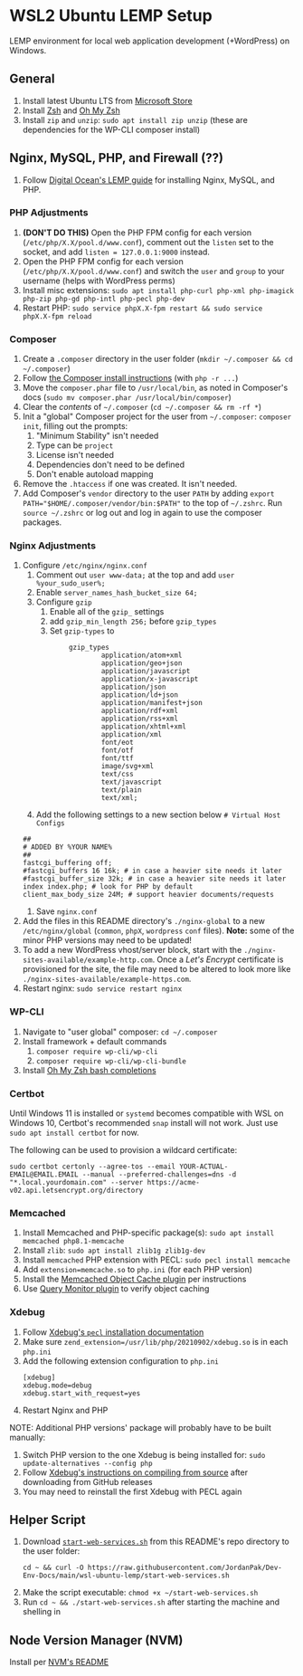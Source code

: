 # WSL2 Ubuntu LEMP Setup

LEMP environment for local web application development (+WordPress)      on Windows. 

## General

1. Install latest Ubuntu LTS from [Microsoft Store](https://apps.microsoft.com/store/apps)
1. Install [Zsh](https://github.com/ohmyzsh/ohmyzsh/wiki/Installing-ZSH) and [Oh My Zsh](https://github.com/ohmyzsh/ohmyzsh/wiki#welcome-to-oh-my-zsh)
1. Install `zip` and `unzip`: `sudo apt install zip unzip` (these are dependencies for the WP-CLI composer install)

## Nginx, MySQL, PHP, and Firewall (??)

1. Follow [Digital Ocean's LEMP guide](https://www.digitalocean.com/community/tutorials/how-to-install-linux-nginx-mysql-php-lemp-stack-on-ubuntu-22-04) for installing Nginx, MySQL, and PHP.

### PHP Adjustments

1. **(DON'T DO THIS)** Open the PHP FPM config for each version (`/etc/php/X.X/pool.d/www.conf`), comment out the `listen` set to the socket, and add `listen = 127.0.0.1:9000` instead.
1. Open the PHP FPM config for each version (`/etc/php/X.X/pool.d/www.conf`) and switch the `user` and `group` to your username (helps with WordPress perms)
1. Install misc extensions: `sudo apt install php-curl php-xml php-imagick php-zip php-gd php-intl php-pecl php-dev`
1. Restart PHP: `sudo service phpX.X-fpm restart && sudo service phpX.X-fpm reload`

### Composer

1. Create a `.composer` directory in the user folder (`mkdir ~/.composer && cd ~/.composer`)
1. Follow [the Composer install instructions](https://getcomposer.org/download/) (with `php -r ...`)
1. Move the `composer.phar` file to `/usr/local/bin`, as noted in Composer's docs (`sudo mv composer.phar /usr/local/bin/composer`)
1. Clear the *contents* of `~/.composer` (`cd ~/.composer && rm -rf *`)
1. Init a "global" Composer project for the user from `~/.composer`: `composer init`, filling out the prompts:
   1. "Minimum Stability" isn't needed
   1. Type can be `project`
   1. License isn't needed
   1. Dependencies don't need to be defined
   1. Don't enable autoload mapping
1. Remove the `.htaccess` if one was created. It isn't needed.
1. Add Composer's `vendor` directory to the user `PATH` by adding `export PATH="$HOME/.composer/vendor/bin:$PATH"` to the top of `~/.zshrc`. Run `source ~/.zshrc` or log out and log in again to use the composer packages.

### Nginx Adjustments

1. Configure `/etc/nginx/nginx.conf`
   1. Comment out `user www-data;` at the top and add `user %your_sudo_user%;`
   1. Enable `server_names_hash_bucket_size 64;`
   1. Configure `gzip`
      1. Enable all of the `gzip_` settings
      1. add `gzip_min_length 256;` before `gzip_types`
      1. Set `gzip-types` to
      ```
              gzip_types
                      application/atom+xml
                      application/geo+json
                      application/javascript
                      application/x-javascript
                      application/json
                      application/ld+json
                      application/manifest+json
                      application/rdf+xml
                      application/rss+xml
                      application/xhtml+xml
                      application/xml
                      font/eot
                      font/otf
                      font/ttf
                      image/svg+xml
                      text/css
                      text/javascript
                      text/plain
                      text/xml;
      ```
   1. Add the following settings to a new section below `# Virtual Host Configs`
   ```
   ##
   # ADDED BY %YOUR NAME%
   ##
   fastcgi_buffering off;
   #fastcgi_buffers 16 16k; # in case a heavier site needs it later
   #fastcgi_buffer_size 32k; # in case a heavier site needs it later
   index index.php; # look for PHP by default
   client_max_body_size 24M; # support heavier documents/requests
   ```
   1. Save `nginx.conf`
1. Add the files in this README directory's `./nginx-global` to a new `/etc/nginx/global` (`common`, `phpX`, `wordpress` `conf` files). **Note:** some of the minor PHP versions may need to be updated!
1. To add a new WordPress vhost/server block, start with the `./nginx-sites-available/example-http.com`. Once a *Let's Encrypt* certificate is provisioned for the site, the file may need to be altered to look more like `./nginx-sites-available/example-https.com`.
1. Restart nginx: `sudo service restart nginx`

### WP-CLI

1. Navigate to "user global" composer: `cd ~/.composer`
1. Install framework + default commands
   1. `composer require wp-cli/wp-cli`
   1. `composer require wp-cli/wp-cli-bundle`
1. Install [Oh My Zsh bash completions](https://make.wordpress.org/cli/handbook/guides/installing/#oh-my-zsh)

### Certbot

Until Windows 11 is installed or `systemd` becomes compatible with WSL on Windows 10, Certbot's recommended `snap` install will not work. Just use `sudo apt install certbot` for now.

The following can be used to provision a wildcard certificate:
```
sudo certbot certonly --agree-tos --email YOUR-ACTUAL-EMAIL@EMAIL.EMAIL --manual --preferred-challenges=dns -d "*.local.yourdomain.com" --server https://acme-v02.api.letsencrypt.org/directory
```

### Memcached

1. Install Memcached and PHP-specific package(s): `sudo apt install memcached php8.1-memcache`
1. Install `zlib`: `sudo apt install zlib1g zlib1g-dev`
1. Install `memcached` PHP extension with PECL: `sudo pecl install memcache`
1. Add `extension=memcache.so` to `php.ini` (for each PHP version)
1. Install the [Memcached Object Cache plugin](https://wordpress.org/plugins/memcached/) per instructions
1. Use [Query Monitor plugin](https://wordpress.org/plugins/query-monitor/) to verify object caching

### Xdebug

1. Follow [Xdebug's `pecl` installation documentation](https://xdebug.org/docs/install#pecl)
1. Make sure `zend_extension=/usr/lib/php/20210902/xdebug.so` is in each `php.ini`
1. Add the following extension configuration to `php.ini`
   ```
   [xdebug]
   xdebug.mode=debug
   xdebug.start_with_request=yes
   ```
3. Restart Nginx and PHP

NOTE: Additional PHP versions' package will probably have to be built manually:
1. Switch PHP version to the one Xdebug is being installed for: `sudo update-alternatives --config php`
1. Follow [Xdebug's instructions on compiling from source](https://xdebug.org/docs/install#compile) after downloading from GitHub releases
1. You may need to reinstall the first Xdebug with PECL again 

## Helper Script

1. Download [`start-web-services.sh`](https://raw.githubusercontent.com/JordanPak/Dev-Env-Docs/main/wsl-ubuntu-lemp/start-web-services.sh) from this README's repo directory to the user folder:
   ```
   cd ~ && curl -O https://raw.githubusercontent.com/JordanPak/Dev-Env-Docs/main/wsl-ubuntu-lemp/start-web-services.sh
   ```
1. Make the script executable: `chmod +x ~/start-web-services.sh`
1. Run `cd ~ && ./start-web-services.sh` after starting the machine and shelling in


## Node Version Manager (NVM)

Install per [NVM's README](https://github.com/nvm-sh/nvm#install--update-script)
